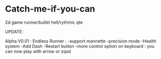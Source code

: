 # Catch-me-if-you-can
2d game runner/bullet hell/rythmic qte

UPDATE:

Alpha V0.01 :
Endless Runner :
  -support mannette
  -precision mode
  -Health system
  -Add Dash
  -Restart button
  -more control option on keyboard :
    you can now play with arrow or zqsd
  
